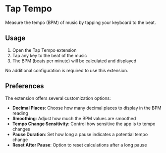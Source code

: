 # Tap Tempo

Measure the tempo (BPM) of music by tapping your keyboard to the beat.

## Usage

1. Open the Tap Tempo extension
2. Tap any key to the beat of the music
3. The BPM (beats per minute) will be calculated and displayed

No additional configuration is required to use this extension.

## Preferences

The extension offers several customization options:

- **Decimal Places**: Choose how many decimal places to display in the BPM reading
- **Smoothing**: Adjust how much the BPM values are smoothed
- **Tempo Change Sensitivity**: Control how sensitive the app is to tempo changes
- **Pause Duration**: Set how long a pause indicates a potential tempo change
- **Reset After Pause**: Option to reset calculations after a long pause
